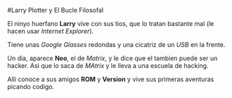 
#Larry Plotter y El Bucle Filosofal

El ninyo huerfano **Larry** vive con sus tios, que lo tratan bastante mal
(le hacen usar *Internet Explorer*).

Tiene unas *Google Glasses* redondas y una cicatriz de un *USB* en la frente.

Un dia, aparece **Neo**, el de *Matrix*, y le dice que el tambien puede ser un hacker.
Asi que lo saca de *MAtrix* y le lleva a una escuela de hacking.

Alli conoce a sus amigos **ROM** y **Version** y vive sus primeras aventuras picando codigo.
